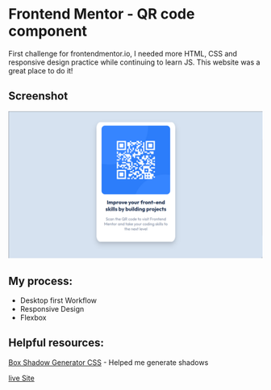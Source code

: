 # Frontend Mentor - QR code component

First challenge for frontendmentor.io, I needed more HTML, CSS and responsive design practice while continuing to learn JS. This website was a great place to do it!


## Screenshot
![screenshot](./screenshot.png)


## My process:

- Desktop first Workflow
- Responsive Design
- Flexbox

## Helpful resources:

[Box Shadow Generator CSS](https://html-css-js.com/css/generator/box-shadow/) - Helped me generate shadows

[live Site](https://d97d2ae6.qr-code-component-9tz.pages.dev/)
